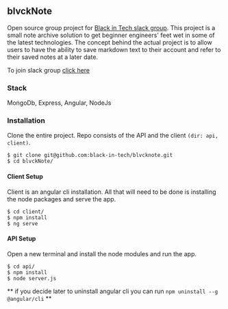 ## blvckNote
Open source group project for [Black in Tech slack group](https://blackintech.slack.com/join/shared_invite/enQtMzY4OTA2NTYxNDc0LWM4NzZmYmFlZTc1MDg0MTVhNThjMDRlYTZkOGQ1MTZhYTBkOGMzZGVhM2VjYzVlYjdlNTA1NWI2N2NjMTQ4MmM). This project is a small note archive solution to get beginner engineers' feet wet in some of the latest technologies. The concept behind the actual project is to allow users to have the ability to save markdown text to their account and refer to their saved notes at a later date. 

To join slack group [click here](https://blackintech.slack.com/join/shared_invite/enQtMzY4OTA2NTYxNDc0LWM4NzZmYmFlZTc1MDg0MTVhNThjMDRlYTZkOGQ1MTZhYTBkOGMzZGVhM2VjYzVlYjdlNTA1NWI2N2NjMTQ4MmM)

### Stack
MongoDb, Express, Angular, NodeJs

### Installation

Clone the entire project. Repo consists of the API and the client `(dir: api, client)`. 

```
$ git clone git@github.com:black-in-tech/blvcknote.git
$ cd blvckNote/
```

#### Client Setup

Client is an angular cli installation. All that will need to be done is installing the node packages and serve the app.

```
$ cd client/
$ npm install
$ ng serve
```

#### API Setup

Open a new terminal and install the node modules and run the app.

```
$ cd api/
$ npm install
$ node server.js
```

** if you decide later to uninstall angular cli you can run `npm uninstall --g @angular/cli` **
